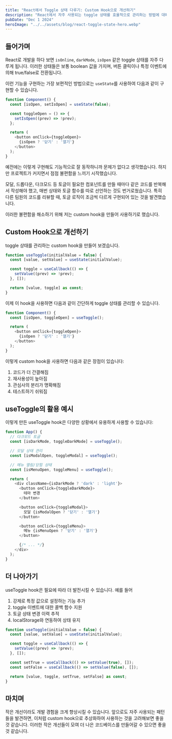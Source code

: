 ```yaml
---
title: "React에서 Toggle 상태 다루기: Custom Hook으로 개선하기"
description: "React에서 자주 사용되는 toggle 상태를 효율적으로 관리하는 방법에 대해 알아봅니다."
pubDate: "Dec 1 2024"
heroImage: "../../assets/blog/react-toggle-state-hero.webp"
---
```


## 들어가며

React로 개발을 하다 보면 `isOnline`, `darkMode`, `isOpen` 같은 toggle 상태를 자주 다루게 됩니다. 이러한 상태들은 보통 boolean 값을 가지며, 버튼 클릭이나 특정 이벤트에 의해 true/false로 전환됩니다.

이런 기능을 구현하는 가장 보편적인 방법으로는 `useState`를 사용하여 다음과 같이 구현할 수 있습니다.

```typescript
function Component() {
  const [isOpen, setIsOpen] = useState(false);

  const toggleOpen = () => {
    setIsOpen((prev) => !prev);
  };

  return (
    <button onClick={toggleOpen}>
      {isOpen ? '닫기' : '열기'}
    </button>
  );
}
```

예전에는 이렇게 구현해도 기능적으로 잘 동작하니까 문제가 없다고 생각했습니다. 하지만 프로젝트가 커지면서 점점 불편함을 느끼기 시작했습니다.

모달, 드롭다운, 다크모드 등 토글이 필요한 컴포넌트를 만들 때마다 같은 코드를 반복해서 작성해야 했고, 매번 상태와 토글 함수를 따로 선언하는 것도 번거로웠습니다. 특히 다른 팀원의 코드를 리뷰할 때, 토글 로직이 조금씩 다르게 구현되어 있는 것을 발견했습니다.

이러한 불편함을 해소하기 위해 저는 custom hook을 만들어 사용하기로 했습니다.

## Custom Hook으로 개선하기

toggle 상태를 관리하는 custom hook을 만들어 보겠습니다.

```typescript
function useToggle(initialValue = false) {
  const [value, setValue] = useState(initialValue);

  const toggle = useCallback(() => {
    setValue((prev) => !prev);
  }, []);

  return [value, toggle] as const;
}
```

이제 이 hook을 사용하면 다음과 같이 간단하게 toggle 상태를 관리할 수 있습니다.

```typescript
function Component() {
  const [isOpen, toggleOpen] = useToggle();

  return (
    <button onClick={toggleOpen}>
      {isOpen ? '닫기' : '열기'}
    </button>
  );
}
```

이렇게 custom hook을 사용하면 다음과 같은 장점이 있습니다:

1. 코드가 더 간결해짐
2. 재사용성이 높아짐
3. 관심사의 분리가 명확해짐
4. 테스트하기 쉬워짐

## useToggle의 활용 예시

이렇게 만든 useToggle hook은 다양한 상황에서 유용하게 사용할 수 있습니다:

```typescript
function App() {
  // 다크모드 토글
  const [isDarkMode, toggleDarkMode] = useToggle();

  // 모달 상태 관리
  const [isModalOpen, toggleModal] = useToggle();

  // 메뉴 열림/닫힘 상태
  const [isMenuOpen, toggleMenu] = useToggle();

  return (
    <div className={isDarkMode ? 'dark' : 'light'}>
      <button onClick={toggleDarkMode}>
        테마 변경
      </button>

      <button onClick={toggleModal}>
        모달 {isModalOpen ? '닫기' : '열기'}
      </button>

      <button onClick={toggleMenu}>
        메뉴 {isMenuOpen ? '닫기' : '열기'}
      </button>

      {/* ... */}
    </div>
  );
}
```

## 더 나아가기

useToggle hook은 필요에 따라 더 발전시킬 수 있습니다. 예를 들어

1. 강제로 특정 값으로 설정하는 기능 추가
2. toggle 이벤트에 대한 콜백 함수 지원
3. 토글 상태 변경 이력 추적
4. localStorage와 연동하여 상태 유지

```typescript
function useToggle(initialValue = false) {
  const [value, setValue] = useState(initialValue);

  const toggle = useCallback(() => {
    setValue((prev) => !prev);
  }, []);

  const setTrue = useCallback(() => setValue(true), []);
  const setFalse = useCallback(() => setValue(false), []);

  return [value, toggle, setTrue, setFalse] as const;
}
```

## 마치며

작은 개선이라도 개발 경험을 크게 향상시킬 수 있습니다.
앞으로도 자주 사용되는 패턴들을 발견하면, 이처럼 custom hook으로 추상화하여 사용하는 것을 고려해보면 좋을 것 같습니다.
이러한 작은 개선들이 모여 더 나은 코드베이스를 만들어갈 수 있으면 좋을 것 같습니다.
